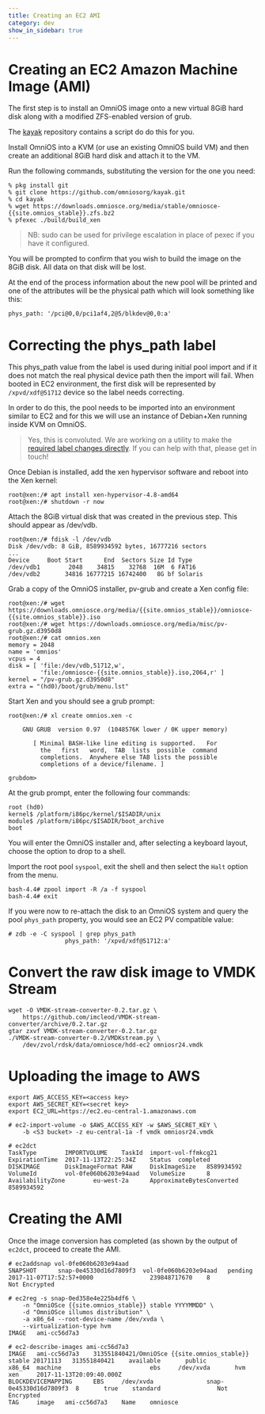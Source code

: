 ```yaml
---
title: Creating an EC2 AMI
category: dev
show_in_sidebar: true
---
```


# Creating an EC2 Amazon Machine Image (AMI)

The first step is to install an OmniOS image onto a new virtual 8GiB hard disk
along with a modified ZFS-enabled version of grub.

The [kayak](https://github.com/omniosorg/kayak) repository contains a
script do do this for you.

Install OmniOS into a KVM (or use an existing OmniOS build VM) and then
create an additional 8GiB hard disk and attach it to the VM.

Run the following commands, substituting the version for the one you
need:

```
% pkg install git
% git clone https://github.com/omniosorg/kayak.git
% cd kayak
% wget https://downloads.omniosce.org/media/stable/omniosce-{{site.omnios_stable}}.zfs.bz2
% pfexec ./build/build_xen
```
> NB: sudo can be used for privilege escalation in place of pexec if you have
> it configured.

You will be prompted to confirm that you wish to build the image on the
8GiB disk. All data on that disk will be lost.

At the end of the process information about the new pool will be printed
and one of the attributes will be the physical path which will look something
like this:

```
phys_path: '/pci@0,0/pci1af4,2@5/blkdev@0,0:a'
```

# Correcting the phys_path label

This phys_path value from the label is used during initial pool import and
if it does not match the real physical device path then the import will fail.
When booted in EC2 environment, the first disk will be represented by
`/xpvd/xdf@51712` device so the label needs correcting.

In order to do this, the pool needs to be imported into an
environment similar to EC2 and for this we will use an instance of Debian+Xen
running inside KVM on OmniOS.

> Yes, this is convoluted. We are working on a utility to make the
> [required label changes directly](https://github.com/omniosorg/kayak/blob/master/src/zpool_patch.c).
> If you can help with that, please get in touch!

Once Debian is installed, add the xen hypervisor software and reboot into
the Xen kernel:

```
root@xen:/# apt install xen-hypervisor-4.8-amd64
root@xen:/# shutdown -r now
```

Attach the 8GiB virtual disk that was created in the previous step. This should
appear as /dev/vdb.

```
root@xen:/# fdisk -l /dev/vdb
Disk /dev/vdb: 8 GiB, 8589934592 bytes, 16777216 sectors
...
Device     Boot Start      End  Sectors Size Id Type
/dev/vdb1        2048    34815    32768  16M  6 FAT16
/dev/vdb2       34816 16777215 16742400   8G bf Solaris
```

Grab a copy of the OmniOS installer, pv-grub and create a Xen config file:

```
root@xen:/# wget https://downloads.omniosce.org/media/{{site.omnios_stable}}/omniosce-{{site.omnios_stable}}.iso
root@xen:/# wget https://downloads.omniosce.org/media/misc/pv-grub.gz.d3950d8
root@xen:/# cat omnios.xen
memory = 2048 
name = 'omnios' 
vcpus = 4 
disk = [ 'file:/dev/vdb,51712,w',
         'file:/omniosce-{{site.omnios_stable}}.iso,2064,r' ] 
kernel = "/pv-grub.gz.d3950d8" 
extra = "(hd0)/boot/grub/menu.lst"
```

Start Xen and you should see a grub prompt:

```
root@xen:/# xl create omnios.xen -c

    GNU GRUB  version 0.97  (1048576K lower / 0K upper memory)

       [ Minimal BASH-like line editing is supported.   For
         the   first   word,  TAB  lists  possible  command
         completions.  Anywhere else TAB lists the possible
         completions of a device/filename. ]

grubdom>
```

At the grub prompt, enter the following four commands:

```
root (hd0)
kernel$ /platform/i86pc/kernel/$ISADIR/unix
module$ /platform/i86pc/$ISADIR/boot_archive
boot
```

You will enter the OmniOS installer and, after selecting a keyboard layout,
choose the option to drop to a shell.

Import the root pool `syspool`, exit the shell and then select the `Halt`
option from the menu.

```
bash-4.4# zpool import -R /a -f syspool
bash-4.4# exit
```

If you were now to re-attach the disk to an OmniOS system and query the
pool `phys_path` property, you would see an EC2 PV compatible value:

```
# zdb -e -C syspool | grep phys_path
                phys_path: '/xpvd/xdf@51712:a'
```

# Convert the raw disk image to VMDK Stream

```
wget -O VMDK-stream-converter-0.2.tar.gz \
    https://github.com/imcleod/VMDK-stream-converter/archive/0.2.tar.gz
gtar zxvf VMDK-stream-converter-0.2.tar.gz
./VMDK-stream-converter-0.2/VMDKstream.py \
    /dev/zvol/rdsk/data/omniosce/hdd-ec2 omniosr24.vmdk
```

# Uploading the image to AWS

```
export AWS_ACCESS_KEY=<access key>
export AWS_SECRET_KEY=<secret key>
export EC2_URL=https://ec2.eu-central-1.amazonaws.com
```

```
# ec2-import-volume -o $AWS_ACCESS_KEY -w $AWS_SECRET_KEY \
    -b <S3 bucket> -z eu-central-1a -f vmdk omniosr24.vmdk

# ec2dct
TaskType        IMPORTVOLUME    TaskId  import-vol-ffmkcg21     ExpirationTime  2017-11-13T22:25:34Z    Status  completed
DISKIMAGE       DiskImageFormat RAW     DiskImageSize   8589934592      VolumeId        vol-0fe060b6203e94aad   VolumeSize      8       AvailabilityZone        eu-west-2a      ApproximateBytesConverted       8589934592
```

# Creating the AMI

Once the image conversion has completed (as shown by the output of `ec2dct`,
proceed to create the AMI.

```
# ec2addsnap vol-0fe060b6203e94aad
SNAPSHOT      snap-0e45330d16d7809f3  vol-0fe060b6203e94aad   pending 2017-11-07T17:52:57+0000                239848717670    8               Not Encrypted

# ec2reg -s snap-0ed358e4e225b4df6 \
    -n "OmniOSce {{site.omnios_stable}} stable YYYYMMDD" \
    -d "OmniOSce illumos distribution" \
    -a x86_64 --root-device-name /dev/xvda \
    --virtualization-type hvm
IMAGE   ami-cc56d7a3

# ec2-describe-images ami-cc56d7a3
IMAGE   ami-cc56d7a3    313551840421/OmniOSce {{site.omnios_stable}} stable 20171113   313551840421    available       public          x86_64  machine                         ebs     /dev/xvda       hvm     xen     2017-11-13T20:09:40.000Z
BLOCKDEVICEMAPPING      EBS     /dev/xvda               snap-0e45330d16d7809f3  8       true    standard                Not Encrypted
TAG     image   ami-cc56d7a3    Name    omniosce
```

